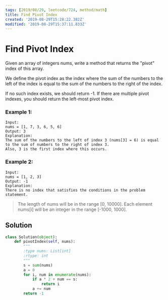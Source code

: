```yaml
---
tags: [2019/08/29, leetcode/724, method/math]
title: Find Pivot Index
created: '2019-08-29T15:28:22.382Z'
modified: '2019-08-29T15:37:11.833Z'
---
```


#  Find Pivot Index

Given an array of integers nums, write a method that returns the "pivot" index of this array.

We define the pivot index as the index where the sum of the numbers to the left of the index is equal to the sum of the numbers to the right of the index.

If no such index exists, we should return -1. If there are multiple pivot indexes, you should return the left-most pivot index.

### Example 1:

```
Input:
nums = [1, 7, 3, 6, 5, 6]
Output: 3
Explanation:
The sum of the numbers to the left of index 3 (nums[3] = 6) is equal to the sum of numbers to the right of index 3.
Also, 3 is the first index where this occurs.
```

### Example 2:

```
Input:
nums = [1, 2, 3]
Output: -1
Explanation:
There is no index that satisfies the conditions in the problem statement.
```

> The length of nums will be in the range [0, 10000].
> Each element nums[i] will be an integer in the range [-1000, 1000].

## Solution

```python
class Solution(object):
    def pivotIndex(self, nums):
        """
        :type nums: List[int]
        :rtype: int
        """
        s = sum(nums)
        a = 0
        for i, num in enumerate(nums):
            if a * 2 + num == s:
                return i
            a += num
        return -1
```
